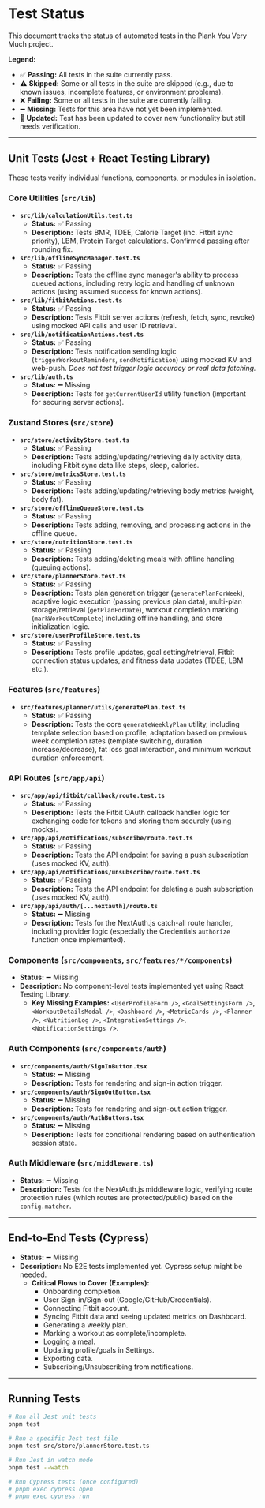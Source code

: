 # Test Status

This document tracks the status of automated tests in the Plank You Very Much project.

**Legend:**

*   ✅ **Passing:** All tests in the suite currently pass.
*   ⚠️ **Skipped:** Some or all tests in the suite are skipped (e.g., due to known issues, incomplete features, or environment problems).
*   ❌ **Failing:** Some or all tests in the suite are currently failing.
*   ➖ **Missing:** Tests for this area have not yet been implemented.
*   🔄 **Updated:** Test has been updated to cover new functionality but still needs verification.

---

## Unit Tests (Jest + React Testing Library)

These tests verify individual functions, components, or modules in isolation.

### Core Utilities (`src/lib`)

*   **`src/lib/calculationUtils.test.ts`**
    *   **Status:** ✅ Passing
    *   **Description:** Tests BMR, TDEE, Calorie Target (inc. Fitbit sync priority), LBM, Protein Target calculations. Confirmed passing after rounding fix.
*   **`src/lib/offlineSyncManager.test.ts`**
    *   **Status:** ✅ Passing
    *   **Description:** Tests the offline sync manager's ability to process queued actions, including retry logic and handling of unknown actions (using assumed success for known actions).
*   **`src/lib/fitbitActions.test.ts`**
    *   **Status:** ✅ Passing
    *   **Description:** Tests Fitbit server actions (refresh, fetch, sync, revoke) using mocked API calls and user ID retrieval.
*   **`src/lib/notificationActions.test.ts`**
    *   **Status:** ✅ Passing
    *   **Description:** Tests notification sending logic (`triggerWorkoutReminders`, `sendNotification`) using mocked KV and web-push. *Does not test trigger logic accuracy or real data fetching.*
*   **`src/lib/auth.ts`**
    *   **Status:** ➖ Missing
    *   **Description:** Tests for `getCurrentUserId` utility function (important for securing server actions).

### Zustand Stores (`src/store`)

*   **`src/store/activityStore.test.ts`**
    *   **Status:** ✅ Passing
    *   **Description:** Tests adding/updating/retrieving daily activity data, including Fitbit sync data like steps, sleep, calories.
*   **`src/store/metricsStore.test.ts`**
    *   **Status:** ✅ Passing
    *   **Description:** Tests adding/updating/retrieving body metrics (weight, body fat).
*   **`src/store/offlineQueueStore.test.ts`**
    *   **Status:** ✅ Passing
    *   **Description:** Tests adding, removing, and processing actions in the offline queue.
*   **`src/store/nutritionStore.test.ts`**
    *   **Status:** ✅ Passing
    *   **Description:** Tests adding/deleting meals with offline handling (queuing actions).
*   **`src/store/plannerStore.test.ts`**
    *   **Status:** ✅ Passing
    *   **Description:** Tests plan generation trigger (`generatePlanForWeek`), adaptive logic execution (passing previous plan data), multi-plan storage/retrieval (`getPlanForDate`), workout completion marking (`markWorkoutComplete`) including offline handling, and store initialization logic.
*   **`src/store/userProfileStore.test.ts`**
    *   **Status:** ✅ Passing
    *   **Description:** Tests profile updates, goal setting/retrieval, Fitbit connection status updates, and fitness data updates (TDEE, LBM etc.).

### Features (`src/features`)

*   **`src/features/planner/utils/generatePlan.test.ts`**
    *   **Status:** ✅ Passing
    *   **Description:** Tests the core `generateWeeklyPlan` utility, including template selection based on profile, adaptation based on previous week completion rates (template switching, duration increase/decrease), fat loss goal interaction, and minimum workout duration enforcement.

### API Routes (`src/app/api`)

*   **`src/app/api/fitbit/callback/route.test.ts`**
    *   **Status:** ✅ Passing
    *   **Description:** Tests the Fitbit OAuth callback handler logic for exchanging code for tokens and storing them securely (using mocks).
*   **`src/app/api/notifications/subscribe/route.test.ts`**
    *   **Status:** ✅ Passing
    *   **Description:** Tests the API endpoint for saving a push subscription (uses mocked KV, auth).
*   **`src/app/api/notifications/unsubscribe/route.test.ts`**
    *   **Status:** ✅ Passing
    *   **Description:** Tests the API endpoint for deleting a push subscription (uses mocked KV, auth).
*   **`src/app/api/auth/[...nextauth]/route.ts`**
    *   **Status:** ➖ Missing
    *   **Description:** Tests for the NextAuth.js catch-all route handler, including provider logic (especially the Credentials `authorize` function once implemented).

### Components (`src/components`, `src/features/*/components`)

*   **Status:** ➖ Missing
*   **Description:** No component-level tests implemented yet using React Testing Library.
    *   **Key Missing Examples:** `<UserProfileForm />`, `<GoalSettingsForm />`, `<WorkoutDetailsModal />`, `<Dashboard />`, `<MetricCards />`, `<Planner />`, `<NutritionLog />`, `<IntegrationSettings />`, `<NotificationSettings />`.

### Auth Components (`src/components/auth`)

*   **`src/components/auth/SignInButton.tsx`**
    *   **Status:** ➖ Missing
    *   **Description:** Tests for rendering and sign-in action trigger.
*   **`src/components/auth/SignOutButton.tsx`**
    *   **Status:** ➖ Missing
    *   **Description:** Tests for rendering and sign-out action trigger.
*   **`src/components/auth/AuthButtons.tsx`**
    *   **Status:** ➖ Missing
    *   **Description:** Tests for conditional rendering based on authentication session state.

### Auth Middleware (`src/middleware.ts`)

*   **Status:** ➖ Missing
*   **Description:** Tests for the NextAuth.js middleware logic, verifying route protection rules (which routes are protected/public) based on the `config.matcher`.

---

## End-to-End Tests (Cypress)

*   **Status:** ➖ Missing
*   **Description:** No E2E tests implemented yet. Cypress setup might be needed.
    *   **Critical Flows to Cover (Examples):**
        *   Onboarding completion.
        *   User Sign-in/Sign-out (Google/GitHub/Credentials).
        *   Connecting Fitbit account.
        *   Syncing Fitbit data and seeing updated metrics on Dashboard.
        *   Generating a weekly plan.
        *   Marking a workout as complete/incomplete.
        *   Logging a meal.
        *   Updating profile/goals in Settings.
        *   Exporting data.
        *   Subscribing/Unsubscribing from notifications.

---

## Running Tests

```bash
# Run all Jest unit tests
pnpm test

# Run a specific Jest test file
pnpm test src/store/plannerStore.test.ts

# Run Jest in watch mode
pnpm test --watch

# Run Cypress tests (once configured)
# pnpm exec cypress open
# pnpm exec cypress run
```